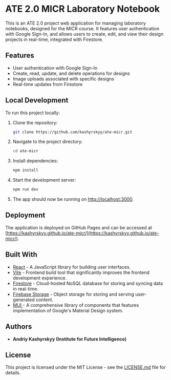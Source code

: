 # ATE 2.0 MICR Laboratory Notebook

This is an ATE 2.0 project web application for managing laboratory notebooks, designed for the MICR course. It features user authentication with Google Sign-In, and allows users to create, edit, and view their design projects in real-time, integrated with Firestore.

## Features

- User authentication with Google Sign-In
- Create, read, update, and delete operations for designs
- Image uploads associated with specific designs
- Real-time updates from Firestore

## Local Development

To run this project locally:

1. Clone the repository:
   ```bash
   git clone https://github.com/kashyrskyy/ate-micr.git
   ```
2. Navigate to the project directory:
    ```bash
    cd ate-micr
    ```
3. Install dependencies:
    ```bash
    npm install
    ```
4. Start the development server:
    ```bash
    npm run dev
    ```
5. The app should now be running on [http://localhost:3000](http://localhost:3000).

## Deployment

The application is deployed on GitHub Pages and can be accessed at [https://kashyrskyy.github.io/ate-micr/](https://kashyrskyy.github.io/ate-micr/).

## Built With

- [React](https://reactjs.org/) - A JavaScript library for building user interfaces.
- [Vite](https://vitejs.dev/) - Frontend build tool that significantly improves the frontend development experience.
- [Firestore](https://firebase.google.com/docs/firestore) - Cloud-hosted NoSQL database for storing and syncing data in real-time.
- [Firebase Storage](https://firebase.google.com/docs/storage) - Object storage for storing and serving user-generated content.
- [MUI ](https://mui.com/material-ui/) - A comprehensive library of components that features implementation of Google's Material Design system.

## Authors

- **Andriy Kashyrskyy (Institute for Future Intelligence)** 

## License

This project is licensed under the MIT License - see the [LICENSE.md](LICENSE.md) file for details.
